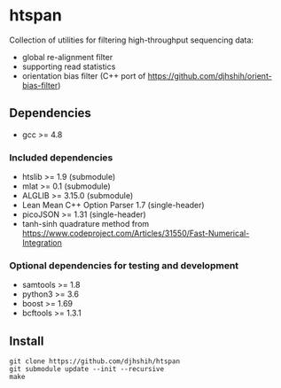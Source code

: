 # htspan

Collection of utilities for filtering high-throughput sequencing data:

* global re-alignment filter
* supporting read statistics
* orientation bias filter (C++ port of https://github.com/djhshih/orient-bias-filter)

## Dependencies

* gcc >= 4.8

### Included dependencies

* htslib >= 1.9 (submodule)
* mlat >= 0.1 (submodule)
* ALGLIB >= 3.15.0 (submodule)
* Lean Mean C++ Option Parser 1.7 (single-header)
* picoJSON >= 1.31 (single-header)
* tanh-sinh quadrature method from https://www.codeproject.com/Articles/31550/Fast-Numerical-Integration

### Optional dependencies for testing and development

* samtools >= 1.8
* python3 >= 3.6
* boost >= 1.69
* bcftools >= 1.3.1

## Install

```{bash}
git clone https://github.com/djhshih/htspan
git submodule update --init --recursive
make
```

